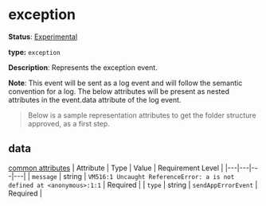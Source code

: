 # exception

**Status**: [Experimental](../../../../document-status.md)

**type:** `exception`

**Description**: Represents the exception event.

**Note**: This event will be sent as a log event and will follow the semantic convention for a log.  The below attributes will be present as nested attributes in the event.data attribute of the log event.

> Below is a sample representation attributes to get the folder structure approved, as a first step.

## data

[common attributes](.\common.md)
| Attribute  | Type | Value  | Requirement Level |
|---|---|---|---|
| `message` | string | `VM516:1 Uncaught ReferenceError: a is not defined at <anonymous>:1:1` | Required |
| `type` | string | `sendAppErrorEvent`  | Required |
